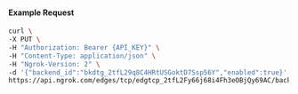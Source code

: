 <!-- Code generated for API Clients. DO NOT EDIT. -->

#### Example Request

```bash
curl \
-X PUT \
-H "Authorization: Bearer {API_KEY}" \
-H "Content-Type: application/json" \
-H "Ngrok-Version: 2" \
-d '{"backend_id":"bkdtg_2tfL29q8C4HRtUSGoktD7Ssp56Y","enabled":true}' \
https://api.ngrok.com/edges/tcp/edgtcp_2tfL2Fy66j68i4Fh3eOBjQy69AC/backend
```
